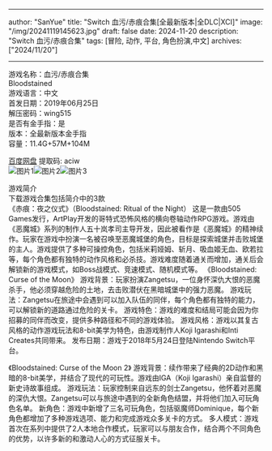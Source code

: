 
---
author: "SanYue"
title: "Switch 血污/赤痕合集[全最新版本|全DLC|XCI]"
image: "/img/20241119145623.jpg"
draft: false
date: 2024-11-20
description: "Switch 血污/赤痕合集"
tags: [冒险, 动作, 平台, 角色扮演,中文]
archives: ["2024/11/20"]

---

游戏名称：血污/赤痕合集   
Bloodstained    
游戏语言：中文  
首发日期：2019年06月25日  
解压密码：wing515  
是否有金手指：是  
版本：全最新版本金手指   
容量：11.4G+57M+104M

[百度网盘](https://pan.baidu.com/s/1F-CE2DOjCdcFtt_36hSYAw) 提取码: aciw  
![图片1](/img/b8e547.jpg)![图片2](/img/5c3064.jpg)![图片3](/img/9645c5.jpg)  

游戏简介  
下载游戏合集包括简介中的3款  
《赤痕：夜之仪式》（Bloodstained: Ritual of the Night）
这是一款由505 Games发行，ArtPlay开发的哥特式恐怖风格的横向卷轴动作RPG游戏。游戏由《恶魔城》系列的制作人五十岚孝司主导开发，因此被看作是《恶魔城》的精神续作。玩家在游戏中扮演一名被召唤至恶魔城堡的角色，目标是探索城堡并击败城堡的主人。游戏提供了多种可操控角色，包括米莉娅姆、斩月、吸血姬无血、欧若拉等，每个角色都有独特的动作风格和必杀技。游戏难度随着通关而增加，通关后会解锁新的游戏模式，如Boss战模式、竞速模式、随机模式等。
《Bloodstained: Curse of the Moon》
游戏背景：玩家扮演Zangetsu，一位身怀深仇大恨的恶魔杀手，他必须穿越危险的土地，去击败潜伏在黑暗城堡中的强力恶魔。
游戏玩法：Zangetsu在旅途中会遇到可以加入队伍的同伴，每个角色都有独特的能力，可以解锁新的道路通过危险的关卡。
游戏特色：游戏的难度和结局可能会因为你招募的同伴而改变，提供多种路径和不同的游戏体验。
游戏风格：游戏以其复古风格的动作游戏玩法和8-bit美学为特色，由游戏制作人Koji Igarashi和Inti Creates共同带来。
发布日期：游戏于2018年5月24日登陆Nintendo Switch平台。

《Bloodstained: Curse of the Moon 2》
游戏背景：续作带来了经典的2D动作和黑暗的8-bit美学，并结合了现代的可玩性。游戏由IGA（Koji Igarashi）亲自监督的新史诗故事组成。
游戏玩法：玩家控制来自远东的剑士Zangetsu，他怀着对恶魔的深仇大恨。Zangetsu可以与旅途中遇到的全新角色结盟，并将他们加入可玩角色名单。
新角色：游戏中新增了三名可玩角色，包括驱魔师Dominique，每个新角色都增加了多种游戏选项、能力和完成游戏众多关卡的方式。
多人模式：游戏首次在系列中提供了2人本地合作模式，玩家可以与朋友合作，结合两个不同角色的优势，以许多新的和激动人心的方式征服关卡。

